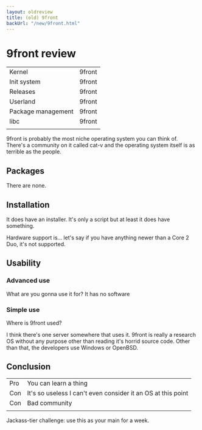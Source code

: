 ```yaml
---
layout: oldreview
title: (old) 9front
backUrl: "/new/9front.html"
---
```


# 9front review

| | |
| - | - |
| Kernel | 	9front |
| Init system |  	9front |
| Releases | 	9front |
| Userland | 	9front |
| Package management |  9front |
| libc | 	9front |
| | |

9front is probably the most niche operating system you can think of. There's a community on it called cat-v and the operating system itself is as terrible as the people.

## Packages

There are none.

## Installation

It does have an installer. It's only a script but at least it does have something.

Hardware support is... let's say if you have anything newer than a Core 2 Duo, it's not supported.

## Usability

### Advanced use

What are you gonna use it for? It has no software

### Simple use

Where is 9front used?

I think there's one server somewhere that uses it. 9front is really a research OS without any purpose other than reading it's horrid source code. Other than that, the developers use Windows or OpenBSD.

## Conclusion

| | |
| - | - |
| Pro | You can learn a thing
| Con | It's so useless I can't even consider it an OS at this point
| Con | Bad community
| | |

Jackass-tier challenge: use this as your main for a week.